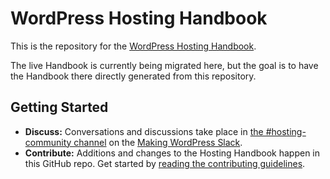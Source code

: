 # WordPress Hosting Handbook

This is the repository for the [WordPress Hosting Handbook](https://make.wordpress.org/hosting/handbook/).

The live Handbook is currently being migrated here, but the goal is to have the Handbook there directly generated from this repository.

## Getting Started

- **Discuss:** Conversations and discussions take place in [the #hosting-community channel](https://wordpress.slack.com/archives/hosting-community/) on the [Making WordPress Slack](https://make.wordpress.org/chat/).
- **Contribute:** Additions and changes to the Hosting Handbook happen in this GitHub repo. Get started by [reading the contributing guidelines](/CONTRIBUTING.md).

